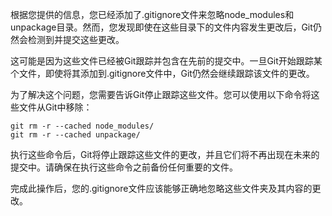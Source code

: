 根据您提供的信息，您已经添加了.gitignore文件来忽略node_modules和unpackage目录。然而，您发现即使在这些目录下的文件内容发生更改后，Git仍然会检测到并提交这些更改。

这可能是因为这些文件已经被Git跟踪并包含在先前的提交中。一旦Git开始跟踪某个文件，即使将其添加到.gitignore文件中，Git仍然会继续跟踪该文件的更改。

为了解决这个问题，您需要告诉Git停止跟踪这些文件。您可以使用以下命令将这些文件从Git中移除：

```
git rm -r --cached node_modules/
git rm -r --cached unpackage/
```

执行这些命令后，Git将停止跟踪这些文件的更改，并且它们将不再出现在未来的提交中。请确保在执行这些命令之前备份任何重要的文件。

完成此操作后，您的.gitignore文件应该能够正确地忽略这些文件夹及其内容的更改。

